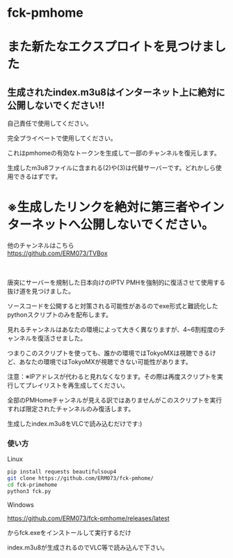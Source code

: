 # fck-pmhome 

# また新たなエクスプロイトを見つけました

## 生成されたindex.m3u8はインターネット上に絶対に公開しないでください!!


自己責任で使用してください。

完全プライベートで使用してください。

これはpmhomeの有効なトークンを生成して一部のチャンネルを復元します。

生成したm3u8ファイルに含まれる(2)や(3)は代替サーバーです。どれかしら使用できるはずです。

# ※生成したリンクを絶対に第三者やインターネットへ公開しないでください。


他のチャンネルはこちら<br>
https://github.com/ERM073/TVBox
<br><br><br>

唐突にサーバーを規制した日本向けのIPTV PMHを強制的に復活させて使用する抜け道を見つけました。

ソースコードを公開すると対策される可能性があるのでexe形式と難読化したpythonスクリプトのみを配布します。

見れるチャンネルはあなたの環境によって大きく異なりますが、4~6割程度のチャンネルを復活させました。

つまりこのスクリプトを使っても、誰かの環境ではTokyoMXは視聴できるけど、あなたの環境ではTokyoMXが視聴できない可能性があります。

注意：※IPアドレスが代わると見れなくなります。その際は再度スクリプトを実行してプレイリストを再生成してください。

全部のPMHomeチャンネルが見える訳ではありませんがこのスクリプトを実行すれば限定されたチャンネルのみ復活します。

生成したindex.m3u8をVLCで読み込むだけです:)

### 使い方

Linux 
```bash
pip install requests beautifulsoup4
git clone https://github.com/ERM073/fck-pmhome/
cd fck-primehome
python3 fck.py
```



Windows

https://github.com/ERM073/fck-pmhome/releases/latest

からfck.exeをインストールして実行するだけ

index.m3u8が生成されるのでVLC等で読み込んで下さい。
